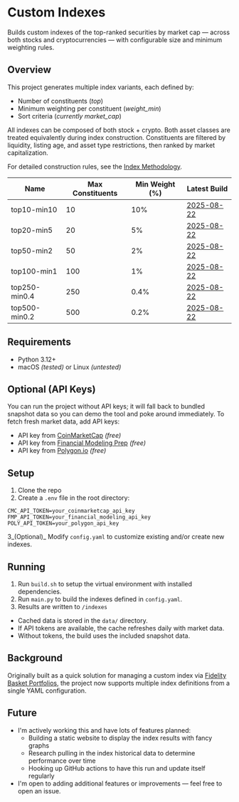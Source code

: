 # Custom Indexes

Builds custom indexes of the top-ranked securities by market cap — across both stocks and cryptocurrencies — with
configurable size and minimum weighting rules.

## Overview

This project generates multiple index variants, each defined by:

- Number of constituents (_top_)
- Minimum weighting per constituent (_weight_min_)
- Sort criteria (_currently market_cap_)

All indexes can be composed of both stock + crypto. Both asset classes are treated equivalently during
index construction. Constituents are filtered by liquidity, listing age, and asset type restrictions, then ranked by
market capitalization.

For detailed construction rules, see the [Index Methodology](docs/methodology.md).

| Name          | Max Constituents | Min Weight (%) | Latest Build                                       |
|---------------|------------------|----------------|----------------------------------------------------|
| top10-min10   | 10               | 10%            | [2025-08-22](indexes/top10-min10/2025-08-22.csv)   |
| top20-min5    | 20               | 5%             | [2025-08-22](indexes/top20-min5/2025-08-22.csv)    |
| top50-min2    | 50               | 2%             | [2025-08-22](indexes/top50-min2/2025-08-22.csv)    |
| top100-min1   | 100              | 1%             | [2025-08-22](indexes/top100-min1/2025-08-22.csv)   |
| top250-min0.4 | 250              | 0.4%           | [2025-08-22](indexes/top250-min0.4/2025-08-22.csv) |
| top500-min0.2 | 500              | 0.2%           | [2025-08-22](indexes/top500-min0.2/2025-08-22.csv) |

## Requirements

- Python 3.12+
- macOS _(tested)_ or Linux _(untested)_

## Optional (API Keys)

You can run the project without API keys; it will fall back to bundled snapshot data so you can demo the tool and poke
around immediately. To fetch fresh market data, add API keys:

- API key from [CoinMarketCap](https://coinmarketcap.com/api/) _(free)_
- API key from [Financial Modeling Prep](https://site.financialmodelingprep.com) _(free)_
- API key from [Polygon.io](https://polygon.io/docs/rest/quickstart) _(free)_

## Setup

1. Clone the repo
2. Create a `.env` file in the root directory:

```dotenv
CMC_API_TOKEN=your_coinmarketcap_api_key
FMP_API_TOKEN=your_financial_modeling_api_key
POLY_API_TOKEN=your_polygon_api_key
```

3_(Optional)_ Modify `config.yaml` to customize existing and/or create new indexes.

## Running

1. Run `build.sh` to setup the virtual environment with installed dependencies.
2. Run `main.py` to build the indexes defined in `config.yaml`.
3. Results are written to `/indexes`

- Cached data is stored in the `data/` directory.
- If API tokens are available, the cache refreshes daily with market data.
- Without tokens, the build uses the included snapshot data.

## Background

Originally built as a quick solution for managing a custom index
via [Fidelity Basket Portfolios](https://www.fidelity.com/direct-indexing/customized-investing/overview), the project
now supports multiple index definitions from a single YAML configuration.

## Future

- I'm actively working this and have lots of features planned:
  - Building a static website to display the index results with fancy graphs
  - Research pulling in the index historical data to determine performance over time
  - Hooking up GitHub actions to have this run and update itself regularly
- I'm open to adding additional features or improvements — feel free to open an issue.
